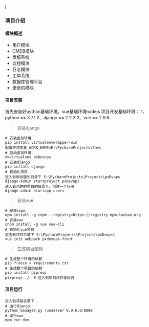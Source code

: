 i
### 项目介绍
#### 模块概述
- 用户模块
- CMDB模块
- 发版系统
- 监控模块
- 日志模块
- 工单系统
- 数据库管理平台
- 堡垒机模块

#### 项目安装

首先安装好python基础环境，vue基础环境nodejs
项目开发基础环境：
	1、python == 3.7.1
	2、django == 2.2.3
	3、vue    == 2.9.6

> 安装django
```shell
# 安装虚拟环境
pip install virtualenvwrapper-win
配置环境变量 WORK_HOME=E:\PycharmProjects\Envs
# 启动虚拟环境
mkvirtualenv pxDevops
# 安装django
pip install django
# 初始化项目
进入到新创建的目录下 E:\PycharmProjects\Projects\pxDvops
django-admin startproject pxDevops
进入到创建的项目的目录下，创建一个应用
django-admin startapp users
```
> 安装vue
```shell
# 安装cnpm
npm install -g cnpm --registry=https://registry.npm.taobao.org
# 安装vue
cnpm install -g vue vue-cli
# 初始化vue项目
进去到项目目录下 E:\PycharmProjects\Projects\pxDvops\
vue init webpack pxdevops-front
```
> 生成项目依赖
```shell
# 生成整个环境的依赖
pip freeze > requirements.txt
# 生成整个项目的依赖
pip install pipreqs
pirpreqs ./  # 进入到项目根目录执行
```
#### 项目运行
```shell
进入到项目目录下
# 运行django
python manager.py runserver 0.0.0.0:8000
# 运行vue
npm run dev
```
